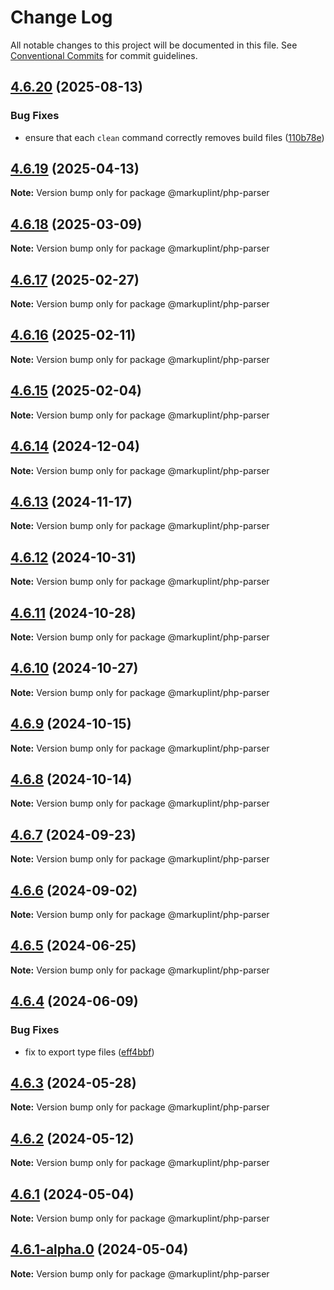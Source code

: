 # Change Log

All notable changes to this project will be documented in this file.
See [Conventional Commits](https://conventionalcommits.org) for commit guidelines.

## [4.6.20](https://github.com/markuplint/markuplint/compare/@markuplint/php-parser@4.6.19...@markuplint/php-parser@4.6.20) (2025-08-13)

### Bug Fixes

- ensure that each `clean` command correctly removes build files ([110b78e](https://github.com/markuplint/markuplint/commit/110b78e85379d29a84ca68325127344a87a570b6))

## [4.6.19](https://github.com/markuplint/markuplint/compare/@markuplint/php-parser@4.6.18...@markuplint/php-parser@4.6.19) (2025-04-13)

**Note:** Version bump only for package @markuplint/php-parser

## [4.6.18](https://github.com/markuplint/markuplint/compare/@markuplint/php-parser@4.6.17...@markuplint/php-parser@4.6.18) (2025-03-09)

**Note:** Version bump only for package @markuplint/php-parser

## [4.6.17](https://github.com/markuplint/markuplint/compare/@markuplint/php-parser@4.6.16...@markuplint/php-parser@4.6.17) (2025-02-27)

**Note:** Version bump only for package @markuplint/php-parser

## [4.6.16](https://github.com/markuplint/markuplint/compare/@markuplint/php-parser@4.6.15...@markuplint/php-parser@4.6.16) (2025-02-11)

**Note:** Version bump only for package @markuplint/php-parser

## [4.6.15](https://github.com/markuplint/markuplint/compare/@markuplint/php-parser@4.6.14...@markuplint/php-parser@4.6.15) (2025-02-04)

**Note:** Version bump only for package @markuplint/php-parser

## [4.6.14](https://github.com/markuplint/markuplint/compare/@markuplint/php-parser@4.6.13...@markuplint/php-parser@4.6.14) (2024-12-04)

**Note:** Version bump only for package @markuplint/php-parser

## [4.6.13](https://github.com/markuplint/markuplint/compare/@markuplint/php-parser@4.6.12...@markuplint/php-parser@4.6.13) (2024-11-17)

**Note:** Version bump only for package @markuplint/php-parser

## [4.6.12](https://github.com/markuplint/markuplint/compare/@markuplint/php-parser@4.6.11...@markuplint/php-parser@4.6.12) (2024-10-31)

**Note:** Version bump only for package @markuplint/php-parser

## [4.6.11](https://github.com/markuplint/markuplint/compare/@markuplint/php-parser@4.6.10...@markuplint/php-parser@4.6.11) (2024-10-28)

**Note:** Version bump only for package @markuplint/php-parser

## [4.6.10](https://github.com/markuplint/markuplint/compare/@markuplint/php-parser@4.6.9...@markuplint/php-parser@4.6.10) (2024-10-27)

**Note:** Version bump only for package @markuplint/php-parser

## [4.6.9](https://github.com/markuplint/markuplint/compare/@markuplint/php-parser@4.6.8...@markuplint/php-parser@4.6.9) (2024-10-15)

**Note:** Version bump only for package @markuplint/php-parser

## [4.6.8](https://github.com/markuplint/markuplint/compare/@markuplint/php-parser@4.6.7...@markuplint/php-parser@4.6.8) (2024-10-14)

**Note:** Version bump only for package @markuplint/php-parser

## [4.6.7](https://github.com/markuplint/markuplint/compare/@markuplint/php-parser@4.6.6...@markuplint/php-parser@4.6.7) (2024-09-23)

**Note:** Version bump only for package @markuplint/php-parser

## [4.6.6](https://github.com/markuplint/markuplint/compare/@markuplint/php-parser@4.6.5...@markuplint/php-parser@4.6.6) (2024-09-02)

**Note:** Version bump only for package @markuplint/php-parser

## [4.6.5](https://github.com/markuplint/markuplint/compare/@markuplint/php-parser@4.6.4...@markuplint/php-parser@4.6.5) (2024-06-25)

**Note:** Version bump only for package @markuplint/php-parser

## [4.6.4](https://github.com/markuplint/markuplint/compare/@markuplint/php-parser@4.6.3...@markuplint/php-parser@4.6.4) (2024-06-09)

### Bug Fixes

- fix to export type files ([eff4bbf](https://github.com/markuplint/markuplint/commit/eff4bbfd127574809dc5e15d7cafe87699758ee0))

## [4.6.3](https://github.com/markuplint/markuplint/compare/@markuplint/php-parser@4.6.2...@markuplint/php-parser@4.6.3) (2024-05-28)

**Note:** Version bump only for package @markuplint/php-parser

## [4.6.2](https://github.com/markuplint/markuplint/compare/@markuplint/php-parser@4.6.1...@markuplint/php-parser@4.6.2) (2024-05-12)

**Note:** Version bump only for package @markuplint/php-parser

## [4.6.1](https://github.com/markuplint/markuplint/compare/@markuplint/php-parser@4.6.1-alpha.0...@markuplint/php-parser@4.6.1) (2024-05-04)

**Note:** Version bump only for package @markuplint/php-parser

## [4.6.1-alpha.0](https://github.com/markuplint/markuplint/compare/@markuplint/php-parser@4.6.0...@markuplint/php-parser@4.6.1-alpha.0) (2024-05-04)

**Note:** Version bump only for package @markuplint/php-parser
